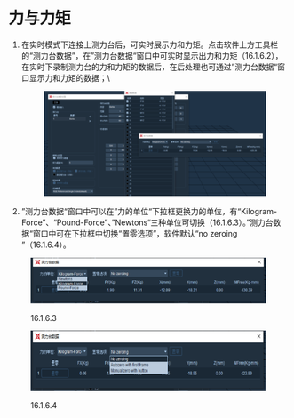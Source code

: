 # 力与力矩

1.  在实时模式下连接上测力台后，可实时展示力和力矩。点击软件上方工具栏的“测力台数据”，在”测力台数据“窗口中可实时显示出力和力矩（16.1.6.2），在实时下录制测力台的力和力矩的数据后，在后处理也可通过”测力台数据“窗口显示力和力矩的数据；\


    <figure><img src="../../../.gitbook/assets/image (518).png" alt=""><figcaption></figcaption></figure>
2. ”测力台数据“窗口中可以在”力的单位“下拉框更换力的单位，有“Kilogram-Force”、“Pound-Force”、”Newtons“三种单位可切换（16.1.6.3）。”测力台数据“窗口中可在下拉框中切换“置零选项”，软件默认“no zeroing ”（16.1.6.4）。&#x20;

<figure><img src="../../../.gitbook/assets/image (185).png" alt=""><figcaption><p>16.1.6.3</p></figcaption></figure>

<figure><img src="../../../.gitbook/assets/image (186).png" alt=""><figcaption><p>16.1.6.4</p></figcaption></figure>
